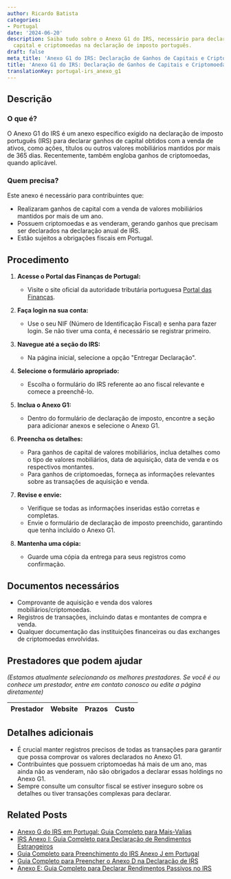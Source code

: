 ```yaml
---
author: Ricardo Batista
categories:
- Portugal
date: '2024-06-20'
description: Saiba tudo sobre o Anexo G1 do IRS, necessário para declarar ganhos de
  capital e criptomoedas na declaração de imposto português.
draft: false
meta_title: 'Anexo G1 do IRS: Declaração de Ganhos de Capitais e Criptomoedas'
title: 'Anexo G1 do IRS: Declaração de Ganhos de Capitais e Criptomoedas'
translationKey: portugal-irs_anexo_g1
---
```



## Descrição

### O que é?

O Anexo G1 do IRS é um anexo específico exigido na declaração de imposto português (IRS) para declarar ganhos de capital obtidos com a venda de ativos, como ações, títulos ou outros valores mobiliários mantidos por mais de 365 dias. Recentemente, também engloba ganhos de criptomoedas, quando aplicável.

### Quem precisa?

Este anexo é necessário para contribuintes que:

- Realizaram ganhos de capital com a venda de valores mobiliários mantidos por mais de um ano.
- Possuem criptomoedas e as venderam, gerando ganhos que precisam ser declarados na declaração anual de IRS.
- Estão sujeitos a obrigações fiscais em Portugal.

## Procedimento

1. **Acesse o Portal das Finanças de Portugal:**
   - Visite o site oficial da autoridade tributária portuguesa [Portal das Finanças](https://www.portaldasfinancas.gov.pt/).

2. **Faça login na sua conta:**
   - Use o seu NIF (Número de Identificação Fiscal) e senha para fazer login. Se não tiver uma conta, é necessário se registrar primeiro.

3. **Navegue até a seção do IRS:**
   - Na página inicial, selecione a opção "Entregar Declaração".

4. **Selecione o formulário apropriado:**
   - Escolha o formulário do IRS referente ao ano fiscal relevante e comece a preenchê-lo.

5. **Inclua o Anexo G1:**
   - Dentro do formulário de declaração de imposto, encontre a seção para adicionar anexos e selecione o Anexo G1.

6. **Preencha os detalhes:**
   - Para ganhos de capital de valores mobiliários, inclua detalhes como o tipo de valores mobiliários, data de aquisição, data de venda e os respectivos montantes.
   - Para ganhos de criptomoedas, forneça as informações relevantes sobre as transações de aquisição e venda.

7. **Revise e envie:**
   - Verifique se todas as informações inseridas estão corretas e completas.
   - Envie o formulário de declaração de imposto preenchido, garantindo que tenha incluído o Anexo G1.

8. **Mantenha uma cópia:**
   - Guarde uma cópia da entrega para seus registros como confirmação.

## Documentos necessários

- Comprovante de aquisição e venda dos valores mobiliários/criptomoedas.
- Registros de transações, incluindo datas e montantes de compra e venda.
- Qualquer documentação das instituições financeiras ou das exchanges de criptomoedas envolvidas.

## Prestadores que podem ajudar

_(Estamos atualmente selecionando os melhores prestadores. Se você é ou conhece um prestador, entre em contato conosco ou edite a página diretamente)_

| Prestador       |     Website     |     Prazos       |       Custo      |
| --------------- | --------------- |  :-------------: | :-------------: |

## Detalhes adicionais

- É crucial manter registros precisos de todas as transações para garantir que possa comprovar os valores declarados no Anexo G1.
- Contribuintes que possuem criptomoedas há mais de um ano, mas ainda não as venderam, não são obrigados a declarar essas holdings no Anexo G1.
- Sempre consulte um consultor fiscal se estiver inseguro sobre os detalhes ou tiver transações complexas para declarar.


## Related Posts

- [Anexo G do IRS em Portugal: Guia Completo para Mais-Valias](https://tramitit.com/pt/guides/portugal/irs_anexo_g/)
- [IRS Anexo I: Guia Completo para Declaração de Rendimentos Estrangeiros](https://tramitit.com/pt/guides/portugal/irs_anexo_i/)
- [Guia Completo para Preenchimento do IRS Anexo J em Portugal](https://tramitit.com/pt/guides/portugal/irs_anexo_j/)
- [Guia Completo para Preencher o Anexo D na Declaração de IRS](https://tramitit.com/pt/guides/portugal/irs_anexo_d/)
- [Anexo E: Guia Completo para Declarar Rendimentos Passivos no IRS](https://tramitit.com/pt/guides/portugal/irs_anexo_e/)